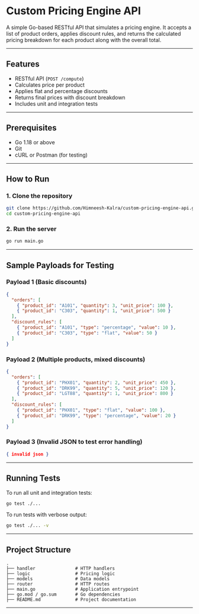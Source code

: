 # Custom Pricing Engine API

A simple Go-based RESTful API that simulates a pricing engine. It accepts a list of product orders, applies discount rules, and returns the calculated pricing breakdown for each product along with the overall total.

---

## Features

* RESTful API (`POST /compute`)
* Calculates price per product
* Applies flat and percentage discounts
* Returns final prices with discount breakdown
* Includes unit and integration tests

---

## Prerequisites

* Go 1.18 or above
* Git 
* cURL or Postman (for testing)

---

## How to Run

### 1. Clone the repository

```bash
git clone https://github.com/Himneesh-Kalra/custom-pricing-engine-api.git
cd custom-pricing-engine-api
```

### 2. Run the server




```bash
go run main.go
```

---

## Sample Payloads for Testing

### Payload 1 (Basic discounts)

```json
{
  "orders": [
    { "product_id": "A101", "quantity": 3, "unit_price": 100 },
    { "product_id": "C303", "quantity": 1, "unit_price": 500 }
  ],
  "discount_rules": [
    { "product_id": "A101", "type": "percentage", "value": 10 },
    { "product_id": "C303", "type": "flat", "value": 50 }
  ]
}
```

### Payload 2 (Multiple products, mixed discounts)

```json
{
  "orders": [
    { "product_id": "PHX01", "quantity": 2, "unit_price": 450 },
    { "product_id": "DRK99", "quantity": 5, "unit_price": 120 },
    { "product_id": "LGT88", "quantity": 1, "unit_price": 800 }
  ],
  "discount_rules": [
    { "product_id": "PHX01", "type": "flat", "value": 100 },
    { "product_id": "DRK99", "type": "percentage", "value": 20 }
  ]
}
```

### Payload 3 (Invalid JSON to test error handling)

```json
{ invalid json }
```

---

## Running Tests

To run all unit and integration tests:

```bash
go test ./...
```

To run tests with verbose output:

```bash
go test ./... -v
```

---

## Project Structure

```
.
├── handler               # HTTP handlers
├── logic                 # Pricing logic
├── models                # Data models
├── router                # HTTP routes
├── main.go               # Application entrypoint
├── go.mod / go.sum       # Go dependencies
├── README.md             # Project documentation
```

---

